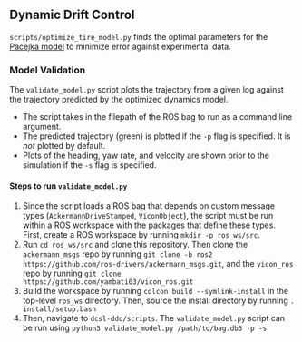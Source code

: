 ## Dynamic Drift Control

`scripts/optimize_tire_model.py` finds the optimal parameters for the [Pacejka model](https://www.jstor.org/stable/44470677) to minimize error against experimental data.

### Model Validation

The `validate_model.py` script plots the trajectory from a given log against the trajectory predicted by the optimized dynamics model. 

* The script takes in the filepath of the ROS bag to run as a command line argument.
* The predicted trajectory (green) is plotted if the `-p` flag is specified. It is _not_ plotted by default.
* Plots of the heading, yaw rate, and velocity are shown prior to the simulation if the `-s` flag is specified.

#### Steps to run `validate_model.py`

1. Since the script loads a ROS bag that depends on custom message types (`AckermannDriveStamped`, `ViconObject`), the script must be run within a ROS workspace with the packages that define these types. First, create a ROS workspace by running `mkdir -p ros_ws/src`.
2. Run `cd ros_ws/src` and clone this repository. Then clone the `ackermann_msgs` repo by running `git clone -b ros2 https://github.com/ros-drivers/ackermann_msgs.git`, and the `vicon_ros` repo by running `git clone https://github.com/yambati03/vicon_ros.git`
3. Build the workspace by running `colcon build --symlink-install` in the top-level `ros_ws` directory. Then, source the install directory by running `. install/setup.bash`
4. Then, navigate to `dcsl-ddc/scripts`. The `validate_model.py` script can be run using `python3 validate_model.py /path/to/bag.db3 -p -s`.